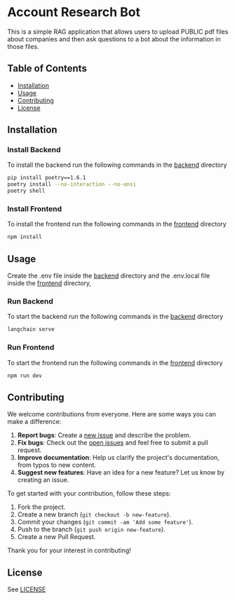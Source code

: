 # Account Research Bot

This is a simple RAG application that allows users to upload PUBLIC pdf files about companies and then ask questions to a bot about the information in those files.

## Table of Contents

- [Installation](#installation)
- [Usage](#usage)
- [Contributing](#contributing)
- [License](#license)

## Installation

### Install Backend

To install the backend run the following commands in the [backend](backend) directory

```bash
pip install poetry==1.6.1
poetry install --no-interaction --no-ansi
poetry shell
```

### Install Frontend

To install the frontend run the following commands in the [frontend](frontend) directory

```bash
npm install
```

## Usage

Create the .env file inside the [backend](backend) directory and the .env.local file inside the [frontend](frontend) directory,

### Run Backend

To start the backend run the following commands in the [backend](backend) directory

```bash
langchain serve
```

### Run Frontend

To start the frontend run the following commands in the [frontend](frontend) directory

```bash
npm run dev
```

## Contributing

We welcome contributions from everyone. Here are some ways you can make a difference:

1. **Report bugs**: Create a [new issue](https://github.com/ctcac00/account-research-bot/issues/new) and describe the problem.
2. **Fix bugs**: Check out the [open issues](https://github.com/ctcac00/account-research-bot/issues) and feel free to submit a pull request.
3. **Improve documentation**: Help us clarify the project's documentation, from typos to new content.
4. **Suggest new features**: Have an idea for a new feature? Let us know by creating an issue.

To get started with your contribution, follow these steps:

1. Fork the project.
2. Create a new branch (`git checkout -b new-feature`).
3. Commit your changes (`git commit -am 'Add some feature'`).
4. Push to the branch (`git push origin new-feature`).
5. Create a new Pull Request.

Thank you for your interest in contributing!

## License

See [LICENSE](./LICENSE)
